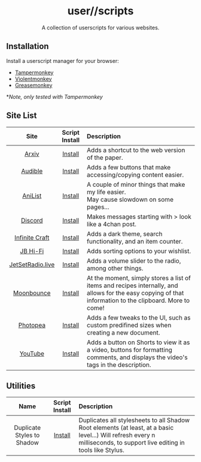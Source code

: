 <div align="center">
    <h1>user//scripts</h1>
    <p>A collection of userscripts for various websites.</p>
</div>

## Installation

Install a userscript manager for your browser:

- [Tampermonkey](https://www.tampermonkey.net/)
- [Violentmonkey](https://violentmonkey.github.io/)
- [Greasemonkey](https://www.greasespot.net/)  

\**Note, only tested with Tampermonkey*

## Site List

| Site | Script Install | Description |
| :---: | :---: | :--- |
| [Arxiv](https://arxiv.org/) | [Install](https://github.com/Jordy3D/user_____/raw/main/scripts/ArxivWebShortcut.user.js) | Adds a shortcut to the web version of the paper. |
| [Audible](https://www.audible.com/) | [Install](https://github.com/Jordy3D/user_____/raw/main/scripts/audibleBonus.user.js) | Adds a few buttons that make accessing/copying content easier. |
| [AniList](https://anilist.co/) | [Install](https://github.com/Jordy3D/user_____/raw/main/scripts/BanesAnilistChanges.user.js) | A couple of minor things that make my life easier.<br>May cause slowdown on some pages... |
| [Discord](https://discord.com/) | [Install](https://github.com/Jordy3D/user_____/raw/main/scripts/DiscordChan.user.js) | Makes messages starting with > look like a 4chan post. |
| [Infinite Craft](https://neal.fun/infinite-craft/) | [Install](https://github.com/Jordy3D/user_____/raw/main/scripts/InfiniteCraftPlus.user.js) | Adds a dark theme, search functionality, and an item counter. |
| [JB Hi-Fi](https://www.jbhifi.com.au/) | [Install](https://github.com/Jordy3D/user_____/raw/main/scripts/JBPlus.user.js) | Adds sorting options to your wishlist. |
| [JetSetRadio.live](https://jetsetradio.live/) | [Install](https://github.com/Jordy3D/user_____/raw/main/scripts/JSRLPlus.user.js) | Adds a volume slider to the radio, among other things. |
| [Moonbounce](https://moonbounce.gg/) | [Install](https://github.com/Jordy3D/user_____/raw/main/scripts/MoonbouncePlus.user.js) | At the moment, simply stores a list of items and recipes internally, and allows for the easy copying of that information to the clipboard. More to come! |
| [Photopea](https://www.photopea.com/) | [Install](https://github.com/Jordy3D/user_____/raw/main/scripts/PhotopeaTweaks.user.js) | Adds a few tweaks to the UI, such as custom predifined sizes when creating a new document. |
| [YouTube](https://www.youtube.com/) | [Install](https://github.com/Jordy3D/user_____/raw/main/scripts/YouTubePlus.user.js) | Adds a button on Shorts to view it as a video, buttons for formatting comments, and displays the video's tags in the description. |

## Utilities

| Name | Script Install | Description |
| :---: | :---: | :--- |
| Duplicate Styles to Shadow | [Install](https://github.com/Jordy3D/user_____/raw/main/scripts/DuplicateStylestoShadow.user.js) | Duplicates all stylesheets to all Shadow Root elements (at least, at a basic level...) Will refresh every n milliseconds, to support live editing in tools like Stylus. |
